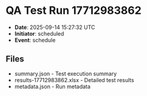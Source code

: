 # QA Test Run 17712983862

- **Date**: 2025-09-14 15:27:32 UTC
- **Initiator**: scheduled
- **Event**: schedule

## Files
- summary.json - Test execution summary
- results-17712983862.xlsx - Detailed test results
- metadata.json - Run metadata
